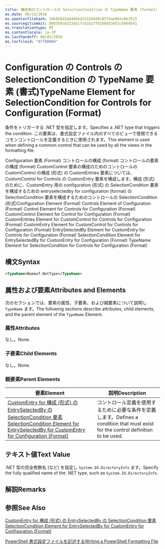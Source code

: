 ```yaml
---
title: 構成用のコントロールの SelectionCondition の TypeName 要素 (Format) |Microsoft Docs
ms.date: 09/13/2016
ms.openlocfilehash: 2db856d1b84dded315204d8c8574ae86acb63515
ms.sourcegitcommit: 0907b8c6322d2c7c61b17f8168d53452c8964b41
ms.translationtype: MT
ms.contentlocale: ja-JP
ms.lasthandoff: 08/05/2020
ms.locfileid: "87780068"
---
```

# <a name="typename-element-for-selectioncondition-for-controls-for-configuration-format"></a><span data-ttu-id="26c25-102">Configuration の Controls の SelectionCondition の TypeName 要素 (書式)</span><span class="sxs-lookup"><span data-stu-id="26c25-102">TypeName Element for SelectionCondition for Controls for Configuration (Format)</span></span>

<span data-ttu-id="26c25-103">条件をトリガーする .NET 型を指定します。</span><span class="sxs-lookup"><span data-stu-id="26c25-103">Specifies a .NET type that triggers the condition.</span></span> <span data-ttu-id="26c25-104">この要素は、書式設定ファイル内のすべてのビューで使用できるコモンコントロールを定義するときに使用されます。</span><span class="sxs-lookup"><span data-stu-id="26c25-104">This element is used when defining a common control that can be used by all the views in the formatting file.</span></span>

<span data-ttu-id="26c25-105">Configuration 要素 (Format) コントロールの構成 (format) コントロールの要素の構成 (format) CustomControl 要素の構成のためのコントロールの CustomControl の構成 (形式) の CustomEntries 要素については、CustomControl for Controls の CustomEntry 要素を構成します。構成 (形式) のために、CustomEntry 用の configuration (形式) の SelectionCondition 要素を構成するための entryselectedby for configuration (format) の SelectionCondition 要素を構成するためのコントロールの SelectionCondition (形式)</span><span class="sxs-lookup"><span data-stu-id="26c25-105">Configuration Element (Format) Controls Element of Configuration (Format) Control Element for Controls for Configuration (Format) CustomControl Element for Control for Configuration (Format) CustomEntries Element for CustomControl for Controls for Configuration (Format) CustomEntry Element for CustomControl for Controls for Configuration (Format) EntrySelectedBy Element for CustomEntry for Controls for Configuration (Format) SelectionCondition Element for EntrySelectedBy for CustomEntry for Configuration (Format) TypeName Element for SelectionCondition for Controls for Configuration (Format)</span></span>

## <a name="syntax"></a><span data-ttu-id="26c25-106">構文</span><span class="sxs-lookup"><span data-stu-id="26c25-106">Syntax</span></span>

```xml
<TypeName>Nameof.NetType</TypeName>

```

## <a name="attributes-and-elements"></a><span data-ttu-id="26c25-107">属性および要素</span><span class="sxs-lookup"><span data-stu-id="26c25-107">Attributes and Elements</span></span>

<span data-ttu-id="26c25-108">次のセクションでは、要素の属性、子要素、および親要素について説明し `TypeName` ます。</span><span class="sxs-lookup"><span data-stu-id="26c25-108">The following sections describe attributes, child elements, and the parent element of the `TypeName` Element.</span></span>

### <a name="attributes"></a><span data-ttu-id="26c25-109">属性</span><span class="sxs-lookup"><span data-stu-id="26c25-109">Attributes</span></span>

<span data-ttu-id="26c25-110">なし。</span><span class="sxs-lookup"><span data-stu-id="26c25-110">None.</span></span>

### <a name="child-elements"></a><span data-ttu-id="26c25-111">子要素</span><span class="sxs-lookup"><span data-stu-id="26c25-111">Child Elements</span></span>

<span data-ttu-id="26c25-112">なし。</span><span class="sxs-lookup"><span data-stu-id="26c25-112">None.</span></span>

### <a name="parent-elements"></a><span data-ttu-id="26c25-113">親要素</span><span class="sxs-lookup"><span data-stu-id="26c25-113">Parent Elements</span></span>

|<span data-ttu-id="26c25-114">要素</span><span class="sxs-lookup"><span data-stu-id="26c25-114">Element</span></span>|<span data-ttu-id="26c25-115">説明</span><span class="sxs-lookup"><span data-stu-id="26c25-115">Description</span></span>|
|-------------|-----------------|
|[<span data-ttu-id="26c25-116">CustomEntry for 構成 (形式) の EntrySelectedBy の SelectionCondition 要素</span><span class="sxs-lookup"><span data-stu-id="26c25-116">SelectionCondition Element for EntrySelectedBy for CustomEntry for Configuration (Format)</span></span>](./selectioncondition-element-for-entryselectedby-for-controls-for-configuration-format.md)|<span data-ttu-id="26c25-117">コントロール定義を使用するために必要な条件を定義します。</span><span class="sxs-lookup"><span data-stu-id="26c25-117">Defines a condition that must exist for the control definition to be used.</span></span>|

## <a name="text-value"></a><span data-ttu-id="26c25-118">テキスト値</span><span class="sxs-lookup"><span data-stu-id="26c25-118">Text Value</span></span>

<span data-ttu-id="26c25-119">.NET 型の完全修飾名 (など) を指定し `System.IO.DirectoryInfo` ます。</span><span class="sxs-lookup"><span data-stu-id="26c25-119">Specify the fully qualified name of the .NET type, such as `System.IO.DirectoryInfo`.</span></span>

## <a name="remarks"></a><span data-ttu-id="26c25-120">解説</span><span class="sxs-lookup"><span data-stu-id="26c25-120">Remarks</span></span>

## <a name="see-also"></a><span data-ttu-id="26c25-121">参照</span><span class="sxs-lookup"><span data-stu-id="26c25-121">See Also</span></span>

[<span data-ttu-id="26c25-122">CustomEntry for 構成 (形式) の EntrySelectedBy の SelectionCondition 要素</span><span class="sxs-lookup"><span data-stu-id="26c25-122">SelectionCondition Element for EntrySelectedBy for CustomEntry for Configuration (Format)</span></span>](./selectioncondition-element-for-entryselectedby-for-controls-for-configuration-format.md)

[<span data-ttu-id="26c25-123">PowerShell 書式設定ファイルを記述する</span><span class="sxs-lookup"><span data-stu-id="26c25-123">Writing a PowerShell Formatting File</span></span>](./writing-a-powershell-formatting-file.md)
